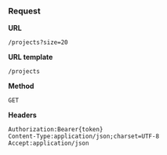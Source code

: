 ### Request

**URL**

`/projects?size=20`

**URL template**

`/projects`

**Method**

`GET`

**Headers**

`Authorization:Bearer{token}`  
`Content-Type:application/json;charset=UTF-8`  
`Accept:application/json`  
